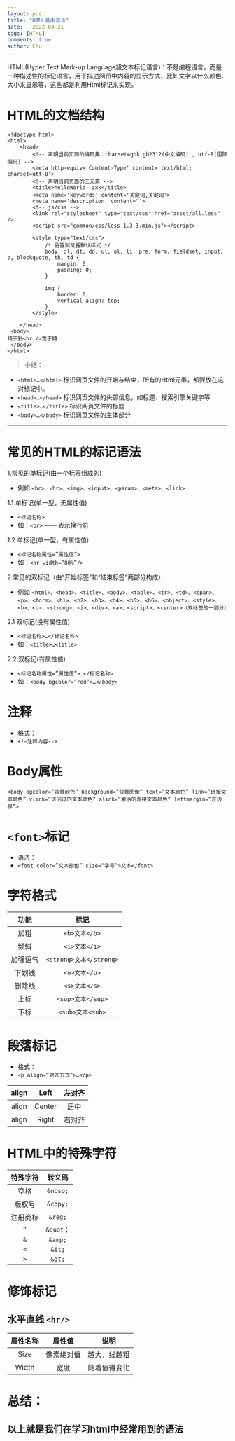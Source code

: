 ```yaml
---
layout: post
title: "HTML基本语法"
date:   2022-03-21
tags: [HTML]
comments: true
author: Chu
---
```


HTML(Hyper Text Mark-up Language超文本标记语言)：不是编程语言，而是一种描述性的标记语言，用于描述网页中内容的显示方式，比如文字以什么颜色、大小来显示等，这些都是利用Html标记来实现。

<!-- more -->

# HTML的文档结构
```
<!doctype html>
<html>
    <head>
        <!-- 声明当前页面的编码集：charset=gbk,gb2312(中文编码) , utf-8(国际编码) -->
        <meta http-equiv='Content-Type' content='text/html; charset=utf-8'>
        <!-- 声明当前页面的三元素 -->
        <title>helloWorld--zxk</title>
        <meta name='keywords' content='关键词,关键词'>
        <meta name='description' content=''>
        <!-- js/css -->
		<link rel="stylesheet" type="text/css" href="asset/all.less" />
		<script src="common/css/less-1.3.3.min.js"></script>
            
		<style type="text/css">
			/* 重置浏览器默认样式 */
			body, dl, dt, dd, ul, ol, li, pre, form, fieldset, input, p, blockquote, th, td {
			    margin: 0;
			    padding: 0;
			}

			img {
			    border: 0;
			    vertical-align: top;
			}
		</style>
            
    </head>
 <body>
精于勤<br />荒于嬉
 </body>
</html>
```
> 小结：
- `<html>…</html>` 标识网页文件的开始与结束，所有的Html元素，都要放在这对标记中。
- `<head>…</head>` 标识网页文件的头部信息，如标题、搜索引擎关键字等
- `<title>…</title>` 标识网页文件的标题
- `<body>…</body>` 标识网页文件的主体部分

---

# 常见的HTML的标记语法

1.常见的单标记(由一个标签组成的)
- 例如 `<br>、<hr>、<img>、<input>、<param>、<meta>、<link>`

1.1 单标记(单一型，无属性值)
- `<标记名称>`
- 如：`<br>` —— 表示换行符

1.2 单标记(单一型，有属性值)
- `<标记名称属性=”属性值”>`
- 如：`<hr width=”80%”/>`

2.常见的双标记（由“开始标签”和“结束标签”两部分构成）
- 例如 `<html>、<head>、<title>、<body>、<table>、<tr>、<td>、<span>、<p>、<form>、<h1>、<h2>、<h3>、<h4>、<h5>、<h6>、<object>、<style>、<b>、<u>、<strong>、<i>、<div>、<a>、<script>、<center>（双标签的一部分）`

2.1 双标记(没有属性值)
- `<标记名称>…</标记名称>`
- 如：`<title>…<title>`

2.2 双标记(有属性值)
- `<标记名称属性=”属性值”>…</标记名称>`
- 如：`<body bgcolor=”red”>…</body>`
  
# 注释
- 格式：
- `<!—注释内容-->`
  
# Body属性
`<body bgcolor=”背景颜色” background=”背景图像” text=”文本颜色” link=”链接文本颜色” vlink=”访问过的文本颜色” alink=”激活的连接文本颜色” leftmargin=”左边界”>`

# `<font>`标记
- 语法：
- `<font color=”文本颜色” size=“字号”>文本</font>`
  
# 字符格式
  
|功能|标记|
|:--:|:--:|
|加粗    |`<b>文本</b>`|
|倾斜    |`<i>文本</i>`|
|加强语气 |`<strong>文本</strong>`|
|下划线|`<u>文本</u>`|
|删除线|`<s>文本</s>`|
|上标|`<sup>文本</sup>`|
|下标|`<sub>文本<sub>`|

  
# 段落标记
- 格式：
- `<p align=“对齐方式”>…</p>`

align|Left|左对齐
:--:|:--:|:--:
align|Center|居中
align|Right|右对齐


# HTML中的特殊字符

特殊字符|转义码
:--:|:--:|
空格|`&nbsp;`
版权号|`&copy;`
注册商标|`&reg;`
`“`|`&quot；`
`&`|`&amp;`
`<`|`&it;`
`>`|`&gt;`
 

# 修饰标记

## 水平直线 `<hr/>`

属性名称|属性值|说明
:--:|:--:|:--:
Size|像素绝对值|越大，线越粗
Width|宽度|随着值得变化

 
# 总结：
## 以上就是我们在学习html中经常用到的语法
